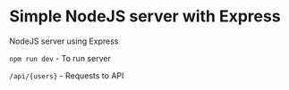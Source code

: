 # Simple NodeJS server with Express

NodeJS server using Express

`npm run dev` - To run server

`/api/{users}` - Requests to API
